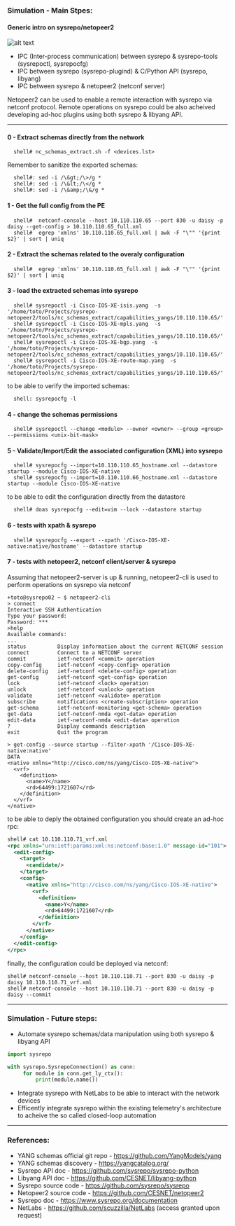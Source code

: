 ### Simulation - Main Stpes:

#### Generic intro on sysrepo/netopeer2
![alt text](https://www.sysrepo.org/diagram.png "sysrepo")

- IPC (Inter-process communication) between sysrepo & sysrepo-tools (sysrepoctl, sysrepocfg)
- IPC between sysrepo (sysrepo-plugind) & C/Python API (sysrepo, libyang)
- IPC between sysrepo & netopeer2 (netconf server)

Netopeer2 can be used to enable a remote interaction with sysrepo via netconf protocol.
Remote operations on sysrepo could be also acheived developing ad-hoc plugins using both sysrepo & libyang API.

---

#### 0 - Extract schemas directly from the network
```shell
  shell# nc_schemas_extract.sh -f <devices.lst> 
```
Remember to sanitize the exported schemas:
```shell
  shell#: sed -i /\&gt;/\>/g *
  shell#: sed -i /\&lt;/\</g *
  shell#: sed -i /\&amp;/\&/g *
```

#### 1 - Get the full config from the PE
```shell
  shell#  netconf-console --host 10.110.110.65 --port 830 -u daisy -p daisy --get-config > 10.110.110.65_full.xml
  shell#  egrep 'xmlns' 10.110.110.65_full.xml | awk -F "\"" '{print $2}' | sort | uniq
```

#### 2 - Extract the schemas related to the overaly configuration
```shell
  shell#  egrep 'xmlns' 10.110.110.65_full.xml | awk -F "\"" '{print $2}' | sort | uniq
```

#### 3 - load the extracted schemas into sysrepo
```shell
  shell# sysrepoctl -i Cisco-IOS-XE-isis.yang  -s '/home/toto/Projects/sysrepo-netopeer2/tools/nc_schemas_extract/capabilities_yangs/10.110.110.65/'
  shell# sysrepoctl -i Cisco-IOS-XE-mpls.yang  -s '/home/toto/Projects/sysrepo-netopeer2/tools/nc_schemas_extract/capabilities_yangs/10.110.110.65/'
  shell# sysrepoctl -i Cisco-IOS-XE-bgp.yang  -s '/home/toto/Projects/sysrepo-netopeer2/tools/nc_schemas_extract/capabilities_yangs/10.110.110.65/'
  shell# sysrepoctl -i Cisco-IOS-XE-route-map.yang  -s '/home/toto/Projects/sysrepo-netopeer2/tools/nc_schemas_extract/capabilities_yangs/10.110.110.65/'
```
to be able to verify the imported schemas:
```shell
  shell: sysrepocfg -l
```

#### 4 - change the schemas permissions
```shell
  shell# sysrepoctl --change <module> --owner <owner> --group <group> --permissions <unix-bit-mask>
```

#### 5 - Validate/Import/Edit the associated configuration (XML) into sysrepo
```shell
  shell# sysrepocfg --import=10.110.110.65_hostname.xml --datastore startup --module Cisco-IOS-XE-native   
  shell# sysrepocfg --import=10.110.110.66_hostname.xml --datastore startup --module Cisco-IOS-XE-native   
```
to be able to edit the configuration directly from the datastore
```shell
  shell# doas sysrepocfg --edit=vim --lock --datastore startup
```

#### 6 - tests with xpath & sysrepo
```shell
  shell# sysrepocfg --export --xpath '/Cisco-IOS-XE-native:native/hostname' --datastore startup
```

#### 7 - tests with netopeer2, netconf client/server & sysrepo
Assuming that netopeer2-server is up & running, netopeer2-cli is used to perform operations on sysrepo via netconf
```shell
+toto@sysrepo02 ~ $ netopeer2-cli
> connect
Interactive SSH Authentication
Type your password:
Password: ***
>help
Available commands:
...
status          Display information about the current NETCONF session
connect         Connect to a NETCONF server
commit          ietf-netconf <commit> operation
copy-config     ietf-netconf <copy-config> operation
delete-config   ietf-netconf <delete-config> operation
get-config      ietf-netconf <get-config> operation
lock            ietf-netconf <lock> operation
unlock          ietf-netconf <unlock> operation
validate        ietf-netconf <validate> operation
subscribe       notifications <create-subscription> operation
get-schema      ietf-netconf-monitoring <get-schema> operation
get-data        ietf-netconf-nmda <get-data> operation
edit-data       ietf-netconf-nmda <edit-data> operation
?               Display commands description
exit            Quit the program

> get-config --source startup --filter-xpath '/Cisco-IOS-XE-native:native'
DATA
<native xmlns="http://cisco.com/ns/yang/Cisco-IOS-XE-native">
  <vrf>
    <definition>
      <name>Y</name>
      <rd>64499:1721607</rd>
    </definition>
  </vrf>
</native>
```
to be able to deply the obtained configuration you should create an ad-hoc rpc:
```xml
shell# cat 10.110.110.71_vrf.xml
<rpc xmlns="urn:ietf:params:xml:ns:netconf:base:1.0" message-id="101">
  <edit-config>
    <target>
      <candidate/>
    </target>
    <config>
      <native xmlns="http://cisco.com/ns/yang/Cisco-IOS-XE-native">
        <vrf>
          <definition>
            <name>Y</name>
            <rd>64499:1721607</rd>
          </definition>
        </vrf>
      </native>
    </config>
  </edit-config>
</rpc>
```
finally, the configuration could be deployed via netconf:
```shell
shell# netconf-console --host 10.110.110.71 --port 830 -u daisy -p daisy 10.110.110.71_vrf.xml
shell# netconf-console --host 10.110.110.71 --port 830 -u daisy -p daisy --commit
``` 

---

### Simulation - Future steps:

- Automate sysrepo schemas/data manipulation using both sysrepo & libyang API
```python
import sysrepo

with sysrepo.SysrepoConnection() as conn:
     for module in conn.get_ly_ctx():
         print(module.name())
```
- Integrate sysrepo with NetLabs to be able to interact with the network devices
- Efficently integrate sysrepo within the existing telemetry's architecture to acheive the so called closed-loop automation  

---

### References:

- YANG schemas official git repo - https://github.com/YangModels/yang
- YANG schemas discovery - https://yangcatalog.org/
- Sysrepo API doc - https://github.com/sysrepo/sysrepo-python
- Libyang API doc - https://github.com/CESNET/libyang-python
- Sysrepo source code - https://github.com/sysrepo/sysrepo
- Netopeer2 source code - https://github.com/CESNET/netopeer2
- Sysrepo doc - https://www.sysrepo.org/documentation
- NetLabs - https://github.com/scuzzilla/NetLabs (access granted upon request)
